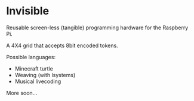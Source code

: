Invisible
=========

Reusable screen-less (tangible) programming hardware for the Raspberry Pi.

A 4X4 grid that accepts 8bit encoded tokens.

Possible languages:

* Minecraft turtle
* Weaving (with lsystems)
* Musical livecoding

More soon...
